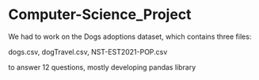 # Computer-Science_Project

We had to work on the Dogs adoptions dataset, which contains three files:

dogs.csv,
dogTravel.csv,
NST-EST2021-POP.csv

to answer 12 questions, mostly developing pandas library
